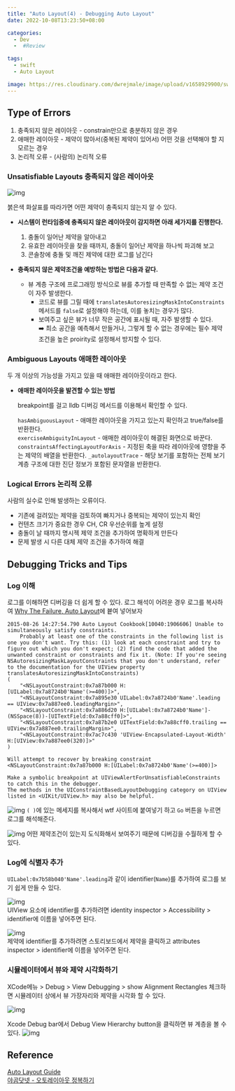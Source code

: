 ```yaml
---
title: "Auto Layout(4) - Debugging Auto Layout"
date: 2022-10-08T13:23:50+08:00

categories:
  - Dev
  -  #Review

tags:
  - swift
  - Auto Layout

image: https://res.cloudinary.com/dwrejmale/image/upload/v1658929900/swift_dpaoqx.png #the-creative-exchange-d2zvqp3fpro-unsplash.jpg
---
```


## Type of Errors

1. 충족되지 않은 레이아웃 - constrain만으로 충분하지 않은 경우
2. 애매한 레이아웃 - 제약이 많아서(중복된 제약이 있어서) 어떤 것을 선택해야 할 지 모르는 경우
3. 논리적 오류 - (사람의) 논리적 오류

### Unsatisfiable Layouts 충족되지 않은 레이아웃

![img](/post/swift/221008-1.png)

붉은색 화살표를 따라가면 어떤 제약이 충족되지 않는지 알 수 있다.

- **시스템이 런타임중에 충족되지 않은 레이아웃이 감지하면 아래 세가지를 진행한다.**

  1. 충돌이 일어난 제약을 알아내고
  2. 유효한 레이아웃을 찾을 때까지, 충돌이 일어난 제약을 하나씩 파괴해 보고
  3. 콘솔창에 충돌 및 깨진 제약에 대한 로그를 남긴다

- **충족되지 않은 제약조건을 예방하는 방법은 다음과 같다.**

  - 뷰 계층 구조에 프로그래밍 방식으로 뷰를 추가할 때 만족할 수 없는 제약 조건이 자주 발생한다.
    - 코드로 뷰를 그릴 때에 `translatesAutoresizingMaskIntoConstraints` 메서드를 `false`로 설정해야 하는데, 이를 놓치는 경우가 많다.
    - 보여주고 싶은 뷰가 너무 작은 공간에 표시될 때, 자주 발생할 수 있다.  
      ➡️ 최소 공간을 예측해서 만들거나, 그렇게 할 수 없는 경우에는 필수 제약 조건을 높은 proirity로 설정해서 방지할 수 있다.

### Ambiguous Layouts 애매한 레이아웃

두 개 이상의 가능성을 가지고 있을 때 애매한 레이아웃이라고 한다.

- **애매한 레이아웃을 발견할 수 있는 방법**

  breakpoint를 걸고 lldb 디버깅 메서드를 이용해서 확인할 수 있다.

  `hasAmbiguousLayout` - 애매한 레이아웃을 가지고 있는지 확인하고 true/false를 반환한다.  
  `exerciseAmbiguityInLayout` - 애매한 레이아웃이 해결된 화면으로 바꾼다.
  `constraintsAffectingLayoutForAxis` - 지정된 축을 따라 레이아웃에 영향을 주는 제약의 배열을 반환한다.
  `_autolayoutTrace` - 해당 보기를 포함하는 전체 보기 계층 구조에 대한 진단 정보가 포함된 문자열을 반환한다.

### Logical Errors 논리적 오류

사람의 실수로 인해 발생하는 오류이다.

- 기존에 걸려있는 제약을 검토하여 빠지거나 중복되는 제약이 있는지 확인
- 컨텐츠 크기가 중요한 경우 CH, CR 우선순위를 높게 설정
- 충돌이 날 때까지 명시젝 제약 조건을 추가하여 명확하게 만든다
- 문제 발생 시 다른 대체 제약 조건을 추가하여 해결

## Debugging Tricks and Tips

### Log 이해

로그를 이해하면 디버깅을 더 쉽게 할 수 있다.
로그 해석이 어려운 경우 로그를 복사하여 [Why The Failure, Auto Layout](https://www.wtfautolayout.com/)에 븉여 넣어보자

```
2015-08-26 14:27:54.790 Auto Layout Cookbook[10040:1906606] Unable to simultaneously satisfy constraints.
    Probably at least one of the constraints in the following list is one you don't want. Try this: (1) look at each constraint and try to figure out which you don't expect; (2) find the code that added the unwanted constraint or constraints and fix it. (Note: If you're seeing NSAutoresizingMaskLayoutConstraints that you don't understand, refer to the documentation for the UIView property translatesAutoresizingMaskIntoConstraints)
(
    "<NSLayoutConstraint:0x7a87b000 H:[UILabel:0x7a8724b0'Name'(>=400)]>",
    "<NSLayoutConstraint:0x7a895e30 UILabel:0x7a8724b0'Name'.leading == UIView:0x7a887ee0.leadingMargin>",
    "<NSLayoutConstraint:0x7a886d20 H:[UILabel:0x7a8724b0'Name']-(NSSpace(8))-[UITextField:0x7a88cff0]>",
    "<NSLayoutConstraint:0x7a87b2e0 UITextField:0x7a88cff0.trailing == UIView:0x7a887ee0.trailingMargin>",
    "<NSLayoutConstraint:0x7ac7c430 'UIView-Encapsulated-Layout-Width' H:[UIView:0x7a887ee0(320)]>"
)

Will attempt to recover by breaking constraint
<NSLayoutConstraint:0x7a87b000 H:[UILabel:0x7a8724b0'Name'(>=400)]>

Make a symbolic breakpoint at UIViewAlertForUnsatisfiableConstraints to catch this in the debugger.
The methods in the UIConstraintBasedLayoutDebugging category on UIView listed in <UIKit/UIView.h> may also be helpful.
```

![img](/post/swift/221008-2.png)
`( )`에 있는 메세지를 복사해서 wtf 사이트에 붙여넣기 하고 `Go` 버튼을 누르면 로그를 해석해준다.

![img](/post/swift/221008-3.png)
어떤 제약조건이 있는지 도식화해서 보여주기 때문에 디버깅을 수월하게 할 수 있다.

### Log에 식별자 추가

`UILabel:0x7b58b040'Name'.leading`과 같이 identifier(`Name`)를 추가하여 로그를 보기 쉽게 만들 수 있다.

![img](/post/swift/221008-4.png)  
UIView 요소에 identifier를 추가하려면
identity inspector > Accessibility > identifier에 이름을 넣어주면 된다.

![img](/post/swift/221008-5.png)  
제약에 identifier를 추가하려면
스토리보드에서 제약을 클릭하고 attributes inspector > identifier에 이름을 넣어주면 된다.

### 시뮬레이터에서 뷰와 제약 시각화하기

XCode메뉴 > Debug > View Debugging > show Alignment Rectangles 체크하면
시뮬레이터 상에서 뷰 가장자리와 제약을 시각화 할 수 있다.

![img](/post/swift/221008-6.png)

Xcode Debug bar에서 Debug View Hierarchy button을 클릭하면 뷰 계층을 볼 수 있다.
![img](/post/swift/221008-7.png)

## Reference

[Auto Layout Guide](https://developer.apple.com/library/archive/documentation/UserExperience/Conceptual/AutolayoutPG/TypesofErrors.html#//apple_ref/doc/uid/TP40010853-CH17-SW1)  
[야곰닷넷 - 오토레이아웃 정복하기](https://yagom.net/courses/autolayout/lessons/debugging-auto-layout/)
